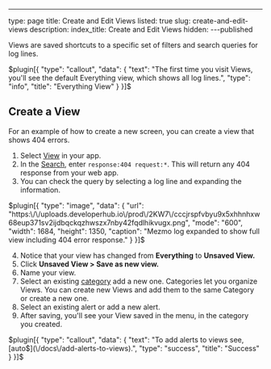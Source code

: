 ---
type: page
title: Create and Edit Views
listed: true
slug: create-and-edit-views
description: 
index_title: Create and Edit Views
hidden: 
---published

Views are saved shortcuts to a specific set of filters and search queries for log lines.

$plugin[{
    "type": "callout",
    "data": {
        "text": "The first time you visit Views, you'll see the default Everything view, which shows all log lines.",
        "type": "info",
        "title": "Everything View"
    }
}]$

## Create a View

For an example of how to create a new screen, you can create a view that shows 404 errors.

1. Select [View](https://app2.logdna.com/logs/view) in your app.
2. In the [Search](/docs/search-and-filter), enter `response:404 request:*`. This will return any 404 response from your web app.
3. You can check the query by selecting a log line and expanding the information.

$plugin[{
    "type": "image",
    "data": {
        "url": "https:\/\/uploads.developerhub.io\/prod\/2KW7\/cccjrspfvbyu9x5xhhnhxw68eup371sv2ijdbqckqzhwszx7nby42fqdlhikvugx.png",
        "mode": "600",
        "width": 1684,
        "height": 1350,
        "caption": "Mezmo log expanded to show full view including 404 error response."
    }
}]$

4. Notice that your view has changed from **Everything** to **Unsaved View.**
5. Click **Unsaved View &gt; Save as new view.**
6. Name your view.
7. Select an existing [category](/docs/organize-visualizations-by-category) add a new one. Categories let you organize Views. You can create new Views and add them to the same Category or create a new one.
8. Select an existing alert or add a new alert.
9. After saving, you'll see your View saved in the menu, in the category you created.

$plugin[{
    "type": "callout",
    "data": {
        "text": "To add alerts to views see, [auto$](\/docs\/add-alerts-to-views).",
        "type": "success",
        "title": "Success"
    }
}]$


